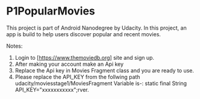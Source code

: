 # P1PopularMovies
This project is part of Android Nanodegree by Udacity.
In this project, an app is build to help users discover popular and recent movies.

Notes:
1. Login to [https://www.themoviedb.org] site and sign up.
2. After making your account make an Api key
3. Replace the Api key in Movies Fragment class and you are ready to use.
4. Please replace the API_KEY from the follwing path udacity/moviesstage1/MoviesFragment Variable is-: static final String API_KEY="xxxxxxxxxxx";rver.
